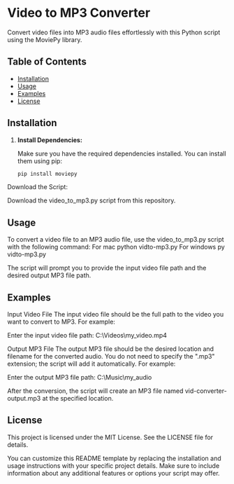# Video to MP3 Converter

Convert video files into MP3 audio files effortlessly with this Python script using the MoviePy library.

## Table of Contents
- [Installation](#installation)
- [Usage](#usage)
- [Examples](#examples)
- [License](#license)

## Installation

1. **Install Dependencies:**

   Make sure you have the required dependencies installed. You can install them using pip:

   ```bash
   pip install moviepy


Download the Script:

Download the video_to_mp3.py script from this repository.

## Usage
To convert a video file to an MP3 audio file, use the video_to_mp3.py script with the following command:
For mac python vidto-mp3.py
For windows py vidto-mp3.py

The script will prompt you to provide the input video file path and the desired output MP3 file path.

## Examples
Input Video File
The input video file should be the full path to the video you want to convert to MP3. For example:

Enter the input video file path: C:\Videos\my_video.mp4

Output MP3 File
The output MP3 file should be the desired location and filename for the converted audio. You do not need to specify the ".mp3" extension; the script will add it automatically. For example:

Enter the output MP3 file path: C:\Music\my_audio

After the conversion, the script will create an MP3 file named vid-converter-output.mp3 at the specified location.

## License
This project is licensed under the MIT License. See the LICENSE file for details.


You can customize this README template by replacing the installation and usage instructions with your specific project details. Make sure to include information about any additional features or options your script may offer.

